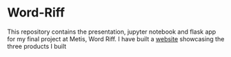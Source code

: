 # Word-Riff

This repository contains the presentation, jupyter notebook and flask app for my final project at Metis, Word Riff. I have built a [website](www.google.com) showcasing the three products I built
